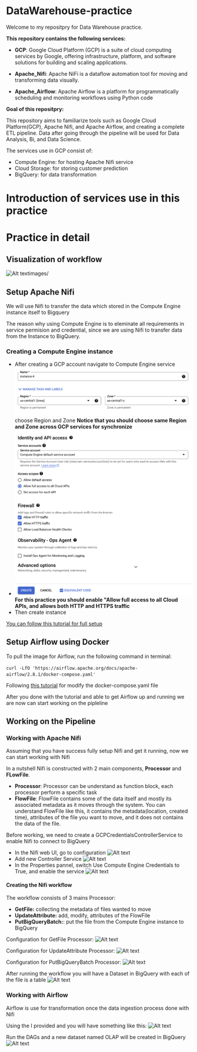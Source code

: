 # DataWarehouse-practice
Welcome to my repositpry for Data Warehouse practice.

**This repository contains the following services:**

- **GCP**: Google Cloud Platform (GCP) is a suite of cloud computing services by Google, offering infrastructure, platform, and software solutions for building and scaling applications.

- **Apache_Nifi**: Apache NiFi is a dataflow automation tool for moving and transforming data visually.

- **Apache_Airflow**: Apache Airflow is a platform for programmatically scheduling and monitoring workflows using Python code

**Goal of this repositpry:**

This repository aims to familiarize tools such as Google Cloud Platform(GCP), Apache Nifi, and Apache Airflow, and creating a complete ETL pipeline. Data after going through the pipeline will be used for Data Analysis, Bi, and Data Science.

The services use in GCP consist of:
- Compute Engine: for hosting Apache Nifi service
- Cloud Storage: for storing customer prediction
- BigQuery: for data transformation

# Introduction of services use in this practice

# Practice in detail
## Visualization of workflow
![Alt textimages/](image.png)

## Setup Apache Nifi

We will use Nifi to transfer the data which stored in the Compute Engine instance itself to Bigquery

The reason why using Compute Engine is to eleminate all requirements in service permision and credential, since we are using Nifi to transfer data from the Instance to BigQuery.

### Creating a Compute Engine instance
- After creating a GCP account navigate to Compute Engine service
![Alt text](images/image-1.png)
choose Region and Zone
**Notice that you should choose same Region and Zone across GCP services for synchronize**
- ![Alt text](images/image-2.png)
**For this practice you should enable "Allow full access to all Cloud APIs, and allows both HTTP and HTTPS traffic**
- Then create instance

[You can follow this tutorial for full setup](https://www.youtube.com/watch?v=NJWb92HRuYY&t=624s)

## Setup Airflow using Docker
To pull the image for Airflow, run the following command in terminal:

```curl -LfO 'https://airflow.apache.org/docs/apache-airflow/2.8.1/docker-compose.yaml'```

Following [this tutorial](https://www.youtube.com/watch?v=Sva8rDtlWi4&list=PLDoOhVnfiUe2x7RPbgt3TOHnlQG9uRPfX&index=15&t=295s) for modify the docker-compose.yaml file

After you done with the tutorial and able to get Airflow up and running we are now can start working on the pipleline

## Working on the Pipeline
<!-- Phàn này sẽ để sau khi setup hết tất cả mọi thứ rồi mới sâu chuỗi -->
### Working with Apache Nifi
Assuming that you have success fully setup Nifi and get it running, now we can start working with Nifi

In a nutshell Nifi is constructed with 2 main components, **Processor** and **FLowFile**. 
- **Processor**: Processor can be understand as function block, each processor perform a specific task
- **FlowFile**: FlowFile contains some of the data itself and mostly its associated metadata as it moves through the system. You can understand FlowFile like this, it contains the metadata(location, created time), attributes of the file you want to move, and it does not contains the data of the file.

Before working, we need to create a GCPCredentialsControllerService to enable Nifi to connect to BigQuery
- In the Nifi web UI, go to configuration
![Alt text](images/image-3.png)
- Add new Controller Service
![Alt text](images/image-4.png)
- In the Properties pannel, switch Use Compute Engine Credentials to True, and enable the service
![Alt text](images/image-5.png)
#### Creating the Nifi workflow
The workflow consists of 3 mains Processor: 
- **GetFile:** collecting the metadata of files wanted to move
- **UpdateAttribute:** add, modify, attributes of the FlowFile
- **PutBigQueryBatch:**: put the file from the Compute Engine instance to BigQuery

Configuration for GetFile Processor:
![Alt text](images/image-6.png)

Configuration for UpdateAttribute Processor:
![Alt text](images/image-7.png)

Configuration for PutBigQueryBatch Processor:
![Alt text](images/image-8.png)

After running the workflow you will have a Dataset in BigQuery with each of the file is a table
![Alt text](images/image-9.png)

### Working with Airflow
Airflow is use for transformation once the data ingestion process done with Nifi

Using the I provided and you will have something like this:
![Alt text](images/image-10.png)

Run the DAGs and a new dataset named OLAP will be created in BigQuery
![Alt text](images/image-11.png)

